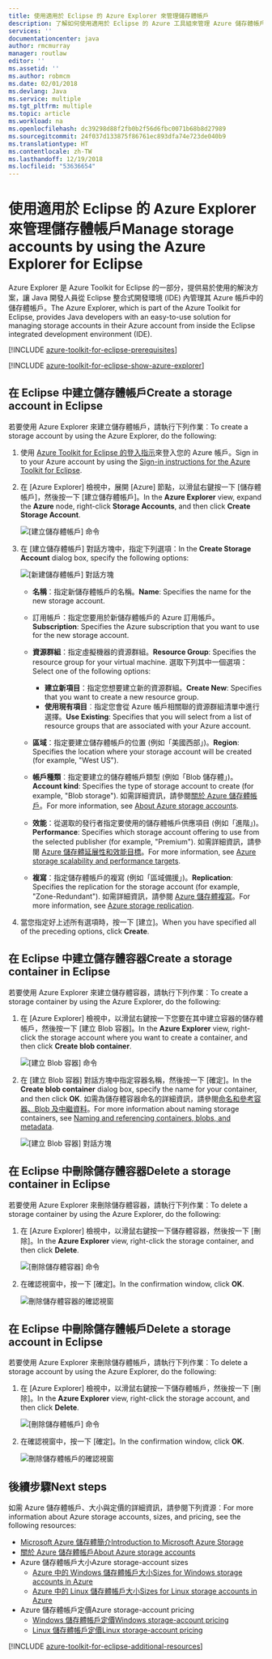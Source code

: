 ```yaml
---
title: 使用適用於 Eclipse 的 Azure Explorer 來管理儲存體帳戶
description: 了解如何使用適用於 Eclipse 的 Azure 工具組來管理 Azure 儲存體帳戶。
services: ''
documentationcenter: java
author: rmcmurray
manager: routlaw
editor: ''
ms.assetid: ''
ms.author: robmcm
ms.date: 02/01/2018
ms.devlang: Java
ms.service: multiple
ms.tgt_pltfrm: multiple
ms.topic: article
ms.workload: na
ms.openlocfilehash: dc39298d88f2fb0b2f56d6fbc0071b68b8d27989
ms.sourcegitcommit: 24f037d133875f86761ec893dfa74e723de040b9
ms.translationtype: HT
ms.contentlocale: zh-TW
ms.lasthandoff: 12/19/2018
ms.locfileid: "53636654"
---
```

# <a name="manage-storage-accounts-by-using-the-azure-explorer-for-eclipse"></a><span data-ttu-id="59c62-103">使用適用於 Eclipse 的 Azure Explorer 來管理儲存體帳戶</span><span class="sxs-lookup"><span data-stu-id="59c62-103">Manage storage accounts by using the Azure Explorer for Eclipse</span></span>

<span data-ttu-id="59c62-104">Azure Explorer 是 Azure Toolkit for Eclipse 的一部分，提供易於使用的解決方案，讓 Java 開發人員從 Eclipse 整合式開發環境 (IDE) 內管理其 Azure 帳戶中的儲存體帳戶。</span><span class="sxs-lookup"><span data-stu-id="59c62-104">The Azure Explorer, which is part of the Azure Toolkit for Eclipse, provides Java developers with an easy-to-use solution for managing storage accounts in their Azure account from inside the Eclipse integrated development environment (IDE).</span></span>

[!INCLUDE [azure-toolkit-for-eclipse-prerequisites](../includes/azure-toolkit-for-eclipse-prerequisites.md)]

[!INCLUDE [azure-toolkit-for-eclipse-show-azure-explorer](../includes/azure-toolkit-for-eclipse-show-azure-explorer.md)]

## <a name="create-a-storage-account-in-eclipse"></a><span data-ttu-id="59c62-105">在 Eclipse 中建立儲存體帳戶</span><span class="sxs-lookup"><span data-stu-id="59c62-105">Create a storage account in Eclipse</span></span>

<span data-ttu-id="59c62-106">若要使用 Azure Explorer 來建立儲存體帳戶，請執行下列作業︰</span><span class="sxs-lookup"><span data-stu-id="59c62-106">To create a storage account by using the Azure Explorer, do the following:</span></span>

1. <span data-ttu-id="59c62-107">使用 [Azure Toolkit for Eclipse 的登入指示](https://docs.microsoft.com/java/azure/eclipse/azure-toolkit-for-eclipse-sign-in-instructions)來登入您的 Azure 帳戶。</span><span class="sxs-lookup"><span data-stu-id="59c62-107">Sign in to your Azure account by using the [Sign-in instructions for the Azure Toolkit for Eclipse](https://docs.microsoft.com/java/azure/eclipse/azure-toolkit-for-eclipse-sign-in-instructions).</span></span>

1. <span data-ttu-id="59c62-108">在 [Azure Explorer] 檢視中，展開 [Azure] 節點，以滑鼠右鍵按一下 [儲存體帳戶]，然後按一下 [建立儲存體帳戶]。</span><span class="sxs-lookup"><span data-stu-id="59c62-108">In the **Azure Explorer** view, expand the **Azure** node, right-click **Storage Accounts**, and then click **Create Storage Account**.</span></span>

   ![[建立儲存體帳戶] 命令][CS01]

1. <span data-ttu-id="59c62-110">在 [建立儲存體帳戶] 對話方塊中，指定下列選項：</span><span class="sxs-lookup"><span data-stu-id="59c62-110">In the **Create Storage Account** dialog box, specify the following options:</span></span>

   ![[新建儲存體帳戶] 對話方塊][CS02]

   * <span data-ttu-id="59c62-112">**名稱**：指定新儲存體帳戶的名稱。</span><span class="sxs-lookup"><span data-stu-id="59c62-112">**Name**: Specifies the name for the new storage account.</span></span>

   * <span data-ttu-id="59c62-113">訂用帳戶：指定您要用於新儲存體帳戶的 Azure 訂用帳戶。</span><span class="sxs-lookup"><span data-stu-id="59c62-113">**Subscription**: Specifies the Azure subscription that you want to use for the new storage account.</span></span>

   * <span data-ttu-id="59c62-114">**資源群組**：指定虛擬機器的資源群組。</span><span class="sxs-lookup"><span data-stu-id="59c62-114">**Resource Group**: Specifies the resource group for your virtual machine.</span></span> <span data-ttu-id="59c62-115">選取下列其中一個選項：</span><span class="sxs-lookup"><span data-stu-id="59c62-115">Select one of the following options:</span></span>
      * <span data-ttu-id="59c62-116">**建立新項目**：指定您想要建立新的資源群組。</span><span class="sxs-lookup"><span data-stu-id="59c62-116">**Create New**: Specifies that you want to create a new resource group.</span></span>
      * <span data-ttu-id="59c62-117">**使用現有項目**︰指定您會從 Azure 帳戶相關聯的資源群組清單中進行選擇。</span><span class="sxs-lookup"><span data-stu-id="59c62-117">**Use Existing**: Specifies that you will select from a list of resource groups that are associated with your Azure account.</span></span>

   * <span data-ttu-id="59c62-118">**區域**：指定要建立儲存體帳戶的位置 (例如「美國西部」)。</span><span class="sxs-lookup"><span data-stu-id="59c62-118">**Region**: Specifies the location where your storage account will be created (for example, "West US").</span></span>

   * <span data-ttu-id="59c62-119">**帳戶種類**︰指定要建立的儲存體帳戶類型 (例如「Blob 儲存體」)。</span><span class="sxs-lookup"><span data-stu-id="59c62-119">**Account kind**: Specifies the type of storage account to create (for example, "Blob storage").</span></span> <span data-ttu-id="59c62-120">如需詳細資訊，請參閱[關於 Azure 儲存體帳戶]。</span><span class="sxs-lookup"><span data-stu-id="59c62-120">For more information, see [About Azure storage accounts].</span></span>

   * <span data-ttu-id="59c62-121">**效能**：從選取的發行者指定要使用的儲存體帳戶供應項目 (例如「進階」)。</span><span class="sxs-lookup"><span data-stu-id="59c62-121">**Performance**: Specifies which storage account offering to use from the selected publisher (for example, "Premium").</span></span> <span data-ttu-id="59c62-122">如需詳細資訊，請參閱 [Azure 儲存體延展性和效能目標]。</span><span class="sxs-lookup"><span data-stu-id="59c62-122">For more information, see [Azure storage scalability and performance targets].</span></span>

   * <span data-ttu-id="59c62-123">**複寫**：指定儲存體帳戶的複寫 (例如「區域備援」)。</span><span class="sxs-lookup"><span data-stu-id="59c62-123">**Replication**: Specifies the replication for the storage account (for example, "Zone-Redundant").</span></span> <span data-ttu-id="59c62-124">如需詳細資訊，請參閱 [Azure 儲存體複寫]。</span><span class="sxs-lookup"><span data-stu-id="59c62-124">For more information, see [Azure storage replication].</span></span>

1. <span data-ttu-id="59c62-125">當您指定好上述所有選項時，按一下 [建立]。</span><span class="sxs-lookup"><span data-stu-id="59c62-125">When you have specified all of the preceding options, click **Create**.</span></span>

## <a name="create-a-storage-container-in-eclipse"></a><span data-ttu-id="59c62-126">在 Eclipse 中建立儲存體容器</span><span class="sxs-lookup"><span data-stu-id="59c62-126">Create a storage container in Eclipse</span></span>

<span data-ttu-id="59c62-127">若要使用 Azure Explorer 來建立儲存體容器，請執行下列作業︰</span><span class="sxs-lookup"><span data-stu-id="59c62-127">To create a storage container by using the Azure Explorer, do the following:</span></span>

1. <span data-ttu-id="59c62-128">在 [Azure Explorer] 檢視中，以滑鼠右鍵按一下您要在其中建立容器的儲存體帳戶，然後按一下 [建立 Blob 容器]。</span><span class="sxs-lookup"><span data-stu-id="59c62-128">In the **Azure Explorer** view, right-click the storage account where you want to create a container, and then click **Create blob container**.</span></span>

   ![[建立 Blob 容器] 命令][CC01]

1. <span data-ttu-id="59c62-130">在 [建立 Blob 容器] 對話方塊中指定容器名稱，然後按一下 [確定]。</span><span class="sxs-lookup"><span data-stu-id="59c62-130">In the **Create blob container** dialog box, specify the name for your container, and then click **OK**.</span></span> <span data-ttu-id="59c62-131">如需為儲存體容器命名的詳細資訊，請參閱[命名和參考容器、Blob 及中繼資料]。</span><span class="sxs-lookup"><span data-stu-id="59c62-131">For more information about naming storage containers, see [Naming and referencing containers, blobs, and metadata].</span></span>

   ![[建立 Blob 容器] 對話方塊][CC02]

## <a name="delete-a-storage-container-in-eclipse"></a><span data-ttu-id="59c62-133">在 Eclipse 中刪除儲存體容器</span><span class="sxs-lookup"><span data-stu-id="59c62-133">Delete a storage container in Eclipse</span></span>

<span data-ttu-id="59c62-134">若要使用 Azure Explorer 來刪除儲存體容器，請執行下列作業︰</span><span class="sxs-lookup"><span data-stu-id="59c62-134">To delete a storage container by using the Azure Explorer, do the following:</span></span>

1. <span data-ttu-id="59c62-135">在 [Azure Explorer] 檢視中，以滑鼠右鍵按一下儲存體容器，然後按一下 [刪除]。</span><span class="sxs-lookup"><span data-stu-id="59c62-135">In the **Azure Explorer** view, right-click the storage container, and then click **Delete**.</span></span>

   ![[刪除儲存體容器] 命令][DC01]

1. <span data-ttu-id="59c62-137">在確認視窗中，按一下 [確定]。</span><span class="sxs-lookup"><span data-stu-id="59c62-137">In the confirmation window, click **OK**.</span></span>

   ![刪除儲存體容器的確認視窗][DC02]

## <a name="delete-a-storage-account-in-eclipse"></a><span data-ttu-id="59c62-139">在 Eclipse 中刪除儲存體帳戶</span><span class="sxs-lookup"><span data-stu-id="59c62-139">Delete a storage account in Eclipse</span></span>

<span data-ttu-id="59c62-140">若要使用 Azure Explorer 來刪除儲存體帳戶，請執行下列作業︰</span><span class="sxs-lookup"><span data-stu-id="59c62-140">To delete a storage account by using the Azure Explorer, do the following:</span></span>

1. <span data-ttu-id="59c62-141">在 [Azure Explorer] 檢視中，以滑鼠右鍵按一下儲存體帳戶，然後按一下 [刪除]。</span><span class="sxs-lookup"><span data-stu-id="59c62-141">In the **Azure Explorer** view, right-click the storage account, and then click **Delete**.</span></span>

   ![[刪除儲存體帳戶] 命令][DS01]

1. <span data-ttu-id="59c62-143">在確認視窗中，按一下 [確定]。</span><span class="sxs-lookup"><span data-stu-id="59c62-143">In the confirmation window, click **OK**.</span></span>

   ![刪除儲存體帳戶的確認視窗][DS02]

## <a name="next-steps"></a><span data-ttu-id="59c62-145">後續步驟</span><span class="sxs-lookup"><span data-stu-id="59c62-145">Next steps</span></span>

<span data-ttu-id="59c62-146">如需 Azure 儲存體帳戶、大小與定價的詳細資訊，請參閱下列資源︰</span><span class="sxs-lookup"><span data-stu-id="59c62-146">For more information about Azure storage accounts, sizes, and pricing, see the following resources:</span></span>

* <span data-ttu-id="59c62-147">[Microsoft Azure 儲存體簡介]</span><span class="sxs-lookup"><span data-stu-id="59c62-147">[Introduction to Microsoft Azure Storage]</span></span>
* <span data-ttu-id="59c62-148">[關於 Azure 儲存體帳戶]</span><span class="sxs-lookup"><span data-stu-id="59c62-148">[About Azure storage accounts]</span></span>
* <span data-ttu-id="59c62-149">Azure 儲存體帳戶大小</span><span class="sxs-lookup"><span data-stu-id="59c62-149">Azure storage-account sizes</span></span>
  * <span data-ttu-id="59c62-150">[Azure 中的 Windows 儲存體帳戶大小]</span><span class="sxs-lookup"><span data-stu-id="59c62-150">[Sizes for Windows storage accounts in Azure]</span></span>
  * <span data-ttu-id="59c62-151">[Azure 中的 Linux 儲存體帳戶大小]</span><span class="sxs-lookup"><span data-stu-id="59c62-151">[Sizes for Linux storage accounts in Azure]</span></span>
* <span data-ttu-id="59c62-152">Azure 儲存體帳戶定價</span><span class="sxs-lookup"><span data-stu-id="59c62-152">Azure storage-account pricing</span></span>
  * <span data-ttu-id="59c62-153">[Windows 儲存體帳戶定價]</span><span class="sxs-lookup"><span data-stu-id="59c62-153">[Windows storage-account pricing]</span></span>
  * <span data-ttu-id="59c62-154">[Linux 儲存體帳戶定價]</span><span class="sxs-lookup"><span data-stu-id="59c62-154">[Linux storage-account pricing]</span></span>

[!INCLUDE [azure-toolkit-for-eclipse-additional-resources](../includes/azure-toolkit-for-eclipse-additional-resources.md)]

<!-- URL List -->

[Microsoft Azure 儲存體簡介]: /azure/storage/storage-introduction
[Introduction to Microsoft Azure Storage]: /azure/storage/storage-introduction
[關於 Azure 儲存體帳戶]: /azure/storage/storage-create-storage-account
[About Azure storage accounts]: /azure/storage/storage-create-storage-account
[Azure 儲存體複寫]: /azure/storage/storage-redundancy
[Azure storage replication]: /azure/storage/storage-redundancy
[Azure 儲存體延展性和效能目標]: /azure/storage/storage-scalability-targets
[Azure storage scalability and Performance Targets]: /azure/storage/storage-scalability-targets
[命名和參考容器、Blob 及中繼資料]: http://go.microsoft.com/fwlink/?LinkId=255555
[Naming and referencing containers, blobs, and metadata]: http://go.microsoft.com/fwlink/?LinkId=255555

[Azure 中的 Windows 儲存體帳戶大小]: /azure/virtual-machines/virtual-machines-windows-sizes
[Sizes for Windows storage accounts in Azure]: /azure/virtual-machines/virtual-machines-windows-sizes
[Azure 中的 Linux 儲存體帳戶大小]: /azure/virtual-machines/virtual-machines-linux-sizes
[Sizes for Linux storage accounts in Azure]: /azure/virtual-machines/virtual-machines-linux-sizes
[Windows 儲存體帳戶定價]: https://azure.microsoft.com/pricing/details/virtual-machines/windows/
[Windows storage-account pricing]: https://azure.microsoft.com/pricing/details/virtual-machines/windows/
[Linux 儲存體帳戶定價]: https://azure.microsoft.com/pricing/details/virtual-machines/linux/
[Linux storage-account pricing]: https://azure.microsoft.com/pricing/details/virtual-machines/linux/

<!-- IMG List -->

[CS01]: media/azure-toolkit-for-eclipse-managing-storage-accounts-using-azure-explorer/CS01.png
[CS02]: media/azure-toolkit-for-eclipse-managing-storage-accounts-using-azure-explorer/CS02.png
[CC01]: media/azure-toolkit-for-eclipse-managing-storage-accounts-using-azure-explorer/CC01.png
[CC02]: media/azure-toolkit-for-eclipse-managing-storage-accounts-using-azure-explorer/CC02.png

[DS01]: media/azure-toolkit-for-eclipse-managing-storage-accounts-using-azure-explorer/DS01.png
[DS02]: media/azure-toolkit-for-eclipse-managing-storage-accounts-using-azure-explorer/DS02.png
[DC01]: media/azure-toolkit-for-eclipse-managing-storage-accounts-using-azure-explorer/DC01.png
[DC02]: media/azure-toolkit-for-eclipse-managing-storage-accounts-using-azure-explorer/DC02.png
